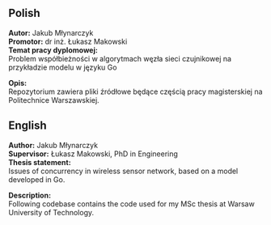 ## Polish
**Autor:** Jakub Młynarczyk \
**Promotor:** dr inż. Łukasz Makowski \
**Temat pracy dyplomowej:** \
Problem współbieżności w algorytmach węzła sieci czujnikowej na przykładzie modelu w języku Go

**Opis:** \
Repozytorium zawiera pliki źródłowe będące częścią pracy magisterskiej na Politechnice Warszawskiej.


## English
**Author:** Jakub Młynarczyk \
**Supervisor:** Łukasz Makowski, PhD in Engineering\
**Thesis statement:** \
Issues of concurrency in wireless sensor network, based on a model developed in Go.

**Description:** \
Following codebase contains the code used for my MSc thesis at Warsaw University of Technology.
